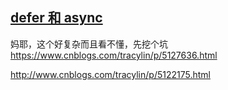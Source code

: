## [defer 和 async][1]

妈耶，这个好复杂而且看不懂，先挖个坑
https://www.cnblogs.com/tracylin/p/5127636.html

http://www.cnblogs.com/tracylin/p/5122175.html


  [1]: https://developer.mozilla.org/zh-CN/docs/Web/HTML/Element/script